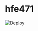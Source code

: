 # hfe471
[![Deploy](https://www.herokucdn.com/deploy/button.png)](https://dashboard.heroku.com/new?template=https://github.com/Surr23/hfe471)
